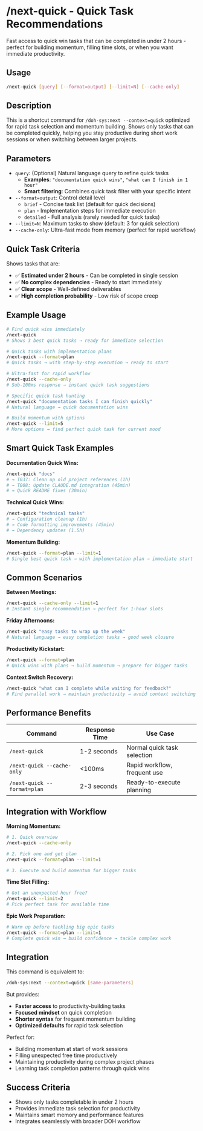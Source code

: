 # /next-quick - Quick Task Recommendations

Fast access to quick win tasks that can be completed in under 2 hours - perfect for building momentum, filling time slots, or when you want immediate productivity.

## Usage

```bash
/next-quick [query] [--format=output] [--limit=N] [--cache-only]
```

## Description

This is a shortcut command for `/doh-sys:next --context=quick` optimized for rapid task selection and momentum building. Shows only tasks that can be completed quickly, helping you stay productive during short work sessions or when switching between larger projects.

## Parameters

- `query`: (Optional) Natural language query to refine quick tasks
  - **Examples**: `"documentation quick wins"`, `"what can I finish in 1 hour"`
  - **Smart filtering**: Combines quick task filter with your specific intent
- `--format=output`: Control detail level
  - `brief` - Concise task list (default for quick decisions)
  - `plan` - Implementation steps for immediate execution
  - `detailed` - Full analysis (rarely needed for quick tasks)
- `--limit=N`: Maximum tasks to show (default: 3 for quick selection)
- `--cache-only`: Ultra-fast mode from memory (perfect for rapid workflow)

## Quick Task Criteria

Shows tasks that are:
- ✅ **Estimated under 2 hours** - Can be completed in single session
- ✅ **No complex dependencies** - Ready to start immediately  
- ✅ **Clear scope** - Well-defined deliverables
- ✅ **High completion probability** - Low risk of scope creep

## Example Usage

```bash
# Find quick wins immediately  
/next-quick
# Shows 3 best quick tasks → ready for immediate selection

# Quick tasks with implementation plans
/next-quick --format=plan
# Quick tasks → with step-by-step execution → ready to start

# Ultra-fast for rapid workflow
/next-quick --cache-only
# Sub-100ms response → instant quick task suggestions

# Specific quick task hunting
/next-quick "documentation tasks I can finish quickly"
# Natural language → quick documentation wins

# Build momentum with options
/next-quick --limit=5
# More options → find perfect quick task for current mood
```

## Smart Quick Task Examples

**Documentation Quick Wins:**
```bash
/next-quick "docs"
# → T037: Clean up old project references (1h)
# → T008: Update CLAUDE.md integration (45min)
# → Quick README fixes (30min)
```

**Technical Quick Wins:**  
```bash
/next-quick "technical tasks"
# → Configuration cleanup (1h)
# → Code formatting improvements (45min)  
# → Dependency updates (1.5h)
```

**Momentum Building:**
```bash
/next-quick --format=plan --limit=1
# Single best quick task → with implementation plan → immediate start
```

## Common Scenarios

**Between Meetings:**
```bash
/next-quick --cache-only --limit=1
# Instant single recommendation → perfect for 1-hour slots
```

**Friday Afternoons:**
```bash
/next-quick "easy tasks to wrap up the week"
# Natural language → easy completion tasks → good week closure
```

**Productivity Kickstart:**
```bash
/next-quick --format=plan
# Quick wins with plans → build momentum → prepare for bigger tasks
```

**Context Switch Recovery:**
```bash
/next-quick "what can I complete while waiting for feedback?"
# Find parallel work → maintain productivity → avoid context switching costs
```

## Performance Benefits

| Command | Response Time | Use Case |
|---------|---------------|----------|
| `/next-quick` | 1-2 seconds | Normal quick task selection |
| `/next-quick --cache-only` | <100ms | Rapid workflow, frequent use |
| `/next-quick --format=plan` | 2-3 seconds | Ready-to-execute planning |

## Integration with Workflow

**Morning Momentum:**
```bash
# 1. Quick overview
/next-quick --cache-only

# 2. Pick one and get plan
/next-quick --format=plan --limit=1

# 3. Execute and build momentum for bigger tasks
```

**Time Slot Filling:**
```bash
# Got an unexpected hour free?
/next-quick --limit=2
# Pick perfect task for available time
```

**Epic Work Preparation:**
```bash
# Warm up before tackling big epic tasks
/next-quick --format=plan --limit=1
# Complete quick win → build confidence → tackle complex work
```

## Integration

This command is equivalent to:
```bash
/doh-sys:next --context=quick [same-parameters]
```

But provides:
- **Faster access** to productivity-building tasks
- **Focused mindset** on quick completion
- **Shorter syntax** for frequent momentum building
- **Optimized defaults** for rapid task selection

Perfect for:
- Building momentum at start of work sessions
- Filling unexpected free time productively
- Maintaining productivity during complex project phases
- Learning task completion patterns through quick wins

## Success Criteria

- Shows only tasks completable in under 2 hours
- Provides immediate task selection for productivity
- Maintains smart memory and performance features
- Integrates seamlessly with broader DOH workflow